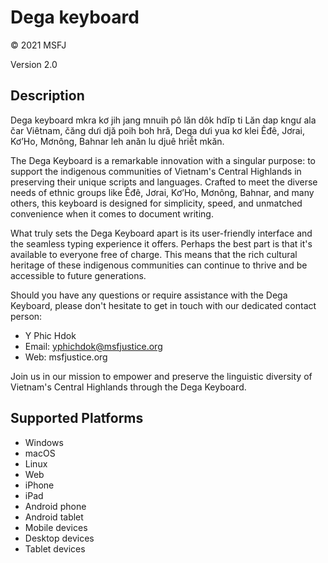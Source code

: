 Dega keyboard
==============

© 2021 MSFJ

Version 2.0

Description
-----------
Dega keyboard mkra kơ jih jang mnuih pô lăn dôk hdĭp ti Lăn dap kngư ala čar Viêtnam, čăng dưi djă poih boh hră, Dega dưi yua kơ klei Êđê, Jơrai, Kơ’Ho, Mơnông, Bahnar leh anăn lu djuê hriê̆t mkăn.

The Dega Keyboard is a remarkable innovation with a singular purpose: to support the indigenous communities of Vietnam's Central Highlands in preserving their unique scripts and languages. Crafted to meet the diverse needs of ethnic groups like Êđê, Jơrai, Kơ’Ho, Mơnông, Bahnar, and many others, this keyboard is designed for simplicity, speed, and unmatched convenience when it comes to document writing.

What truly sets the Dega Keyboard apart is its user-friendly interface and the seamless typing experience it offers. Perhaps the best part is that it's available to everyone free of charge. This means that the rich cultural heritage of these indigenous communities can continue to thrive and be accessible to future generations.

Should you have any questions or require assistance with the Dega Keyboard, please don't hesitate to get in touch with our dedicated contact person:

* Y Phic Hdok
* Email: yphichdok@msfjustice.org
* Web: msfjustice.org

Join us in our mission to empower and preserve the linguistic diversity of Vietnam's Central Highlands through the Dega Keyboard.

Supported Platforms
-------------------
 * Windows
 * macOS
 * Linux
 * Web
 * iPhone
 * iPad
 * Android phone
 * Android tablet
 * Mobile devices
 * Desktop devices
 * Tablet devices

